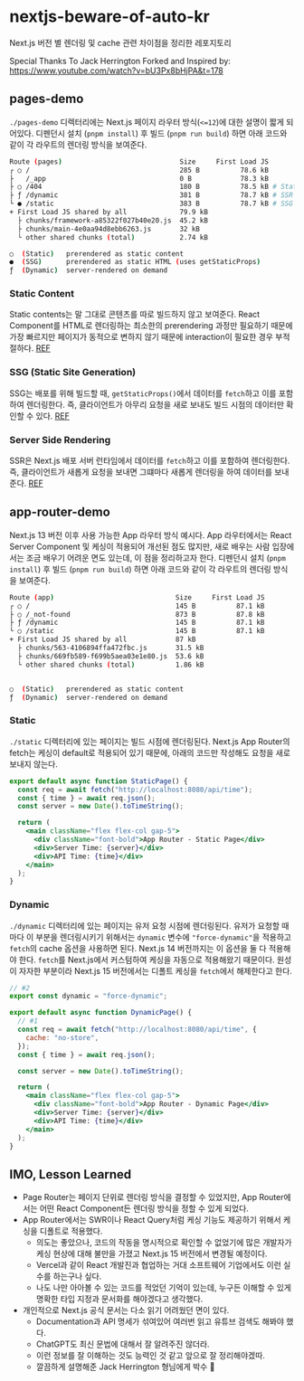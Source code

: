 # nextjs-beware-of-auto-kr

Next.js 버전 별 렌더링 및 cache 관련 차이점을 정리한 레포지토리

Special Thanks To Jack Herrington
Forked and Inspired by: https://www.youtube.com/watch?v=bU3Px8bHjPA&t=178

## pages-demo

`./pages-demo` 디렉터리에는 Next.js 페이지 라우터 방식(`<=12`)에 대한 설명이 짧게 되어있다.
디펜던시 설치 (`pnpm install`) 후 빌드 (`pnpm run build`) 하면 아래 코드와 같이 각 라우트의 렌더링 방식을 보여준다.

```bash
Route (pages)                             Size     First Load JS
┌ ○ /                                     285 B          78.6 kB 
├   /_app                                 0 B            78.3 kB 
├ ○ /404                                  180 B          78.5 kB # Static
├ ƒ /dynamic                              381 B          78.7 kB # SSR (Server Side Rendering)
└ ● /static                               383 B          78.7 kB # SSG (Static Site Generation)
+ First Load JS shared by all             79.9 kB
  ├ chunks/framework-a85322f027b40e20.js  45.2 kB
  ├ chunks/main-4e0aa94d8ebb6263.js       32 kB
  └ other shared chunks (total)           2.74 kB

○  (Static)   prerendered as static content
●  (SSG)      prerendered as static HTML (uses getStaticProps)
ƒ  (Dynamic)  server-rendered on demand
```

### Static Content

Static contents는 말 그대로 콘텐츠를 따로 빌드하지 않고 보여준다.
React Component를 HTML로 렌더링하는 최소한의 prerendering 과정만 필요하기 때문에 가장 빠르지만
페이지가 동적으로 변하지 않기 때문에 interaction이 필요한 경우 부적절하다. [REF](https://nextjs.org/docs/pages/building-your-application/rendering/automatic-static-optimization)

### SSG (Static Site Generation)

SSG는 배포를 위해 빌드할 때, `getStaticProps()`에서 데이터를 `fetch`하고 이를 포함하여 렌더링한다.
즉, 클라이언트가 아무리 요청을 새로 보내도 빌드 시점의 데이터만 확인할 수 있다. [REF](https://nextjs.org/docs/pages/building-your-application/rendering/static-site-generation)

### Server Side Rendering

SSR은 Next.js 배포 서버 런타임에서 데이터를 `fetch`하고 이를 포함하여 렌더링한다.
즉, 클라이언트가 새롭게 요청을 보내면 그떄마다 새롭게 렌더링을 하여 데이터를 보내준다. [REF](https://nextjs.org/docs/pages/building-your-application/rendering/server-side-rendering)

## app-router-demo

Next.js 13 버전 이후 사용 가능한 App 라우터 방식 예시다.
App 라우터에서는 React Server Component 및 케싱이 적용되어 개선된 점도 많지만,
새로 배우는 사람 입장에서는 조금 배우기 어려운 면도 있는데, 이 점을 정리하고자 한다.
디펜던시 설치 (`pnpm install`) 후 빌드 (`pnpm run build`) 하면 아래 코드와 같이 각 라우트의 렌더링 방식을 보여준다.

```bash
Route (app)                              Size     First Load JS
┌ ○ /                                    145 B          87.1 kB
├ ○ /_not-found                          873 B          87.8 kB
├ ƒ /dynamic                             145 B          87.1 kB
└ ○ /static                              145 B          87.1 kB
+ First Load JS shared by all            87 kB
  ├ chunks/563-4106894ffa472fbc.js       31.5 kB
  ├ chunks/669fb589-f699b5aea03e1e80.js  53.6 kB
  └ other shared chunks (total)          1.86 kB


○  (Static)   prerendered as static content
ƒ  (Dynamic)  server-rendered on demand
```

### Static

`./static` 디렉터리에 있는 페이지는 빌드 시점에 렌더링된다.
Next.js App Router의 fetch는 케싱이 default로 적용되어 있기 때문에, 아래의 코드만 작성해도 요청을 새로 보내지 않는다.

```jsx
export default async function StaticPage() {
  const req = await fetch("http://localhost:8080/api/time");
  const { time } = await req.json();
  const server = new Date().toTimeString();

  return (
    <main className="flex flex-col gap-5">
      <div className="font-bold">App Router - Static Page</div>
      <div>Server Time: {server}</div>
      <div>API Time: {time}</div>
    </main>
  );
}
```

### Dynamic

`./dynamic` 디렉터리에 있는 페이지는 유저 요청 시점에 렌더링된다.
유저가 요청할 때 마다 이 부분을 렌더링시키기 위해서는 `dynamic` 변수에 `"force-dynamic"`을 적용하고 `fetch`의 cache 옵션을 사용하면 된다.
Next.js 14 버전까지는 이 옵션을 둘 다 적용해야 한다. `fetch`를 Next.js에서 커스텀하여 케싱을 자동으로 적용해왔기 때문이다.
원성이 자자한 부분이라 Next.js 15 버전에서는 디폴트 케싱을 `fetch`에서 해제한다고 한다.

```jsx
// #2
export const dynamic = "force-dynamic";

export default async function DynamicPage() {
  // #1
  const req = await fetch("http://localhost:8080/api/time", {
    cache: "no-store",
  });
  const { time } = await req.json();

  const server = new Date().toTimeString();

  return (
    <main className="flex flex-col gap-5">
      <div className="font-bold">App Router - Dynamic Page</div>
      <div>Server Time: {server}</div>
      <div>API Time: {time}</div>
    </main>
  );
}
```

## IMO, Lesson Learned

- Page Router는 페이지 단위로 렌더링 방식을 결정할 수 있었지만, App Router에서는 어떤 React Component든 렌더링 방식을 정할 수 있게 되었다.
- App Router에서는 SWR이나 React Query처럼 케싱 기능도 제공하기 위해서 케싱을 디폴트로 적용했다.
  - 의도는 좋았으나, 코드의 작동을 명시적으로 확인할 수 없었기에 많은 개발자가 케싱 현상에 대해 불만을 가졌고 Next.js 15 버전에서 변경될 예정이다.
  - Vercel과 같이 React 개발진과 협업하는 거대 소프트웨어 기업에서도 이런 실수를 하는구나 싶다.
  - 나도 나만 아아볼 수 있는 코드를 적었던 기억이 있는데, 누구든 이해할 수 있게 명확한 타입 지정과 문서화를 해야겠다고 생각했다. 
- 개인적으로 Next.js 공식 문서는 다소 읽기 어려웠던 면이 있다.
  - Documentation과 API 명세가 섞여있어 여러번 읽고 유튜브 검색도 해봐야 했다.
  - ChatGPT도 최신 문법에 대해서 잘 알려주진 않더라.
  - 이런 정보를 잘 이해하는 것도 능력인 것 같고 앞으로 잘 정리해야겠따.
  - 깔끔하게 설명해준 Jack Herrington 형님에게 박수 👏